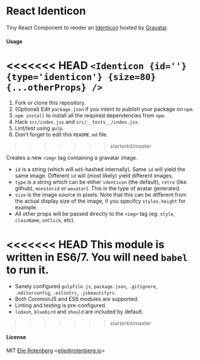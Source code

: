 React Identicon
===============

Tiny React Component to render an [Identicon](http://en.wikipedia.org/wiki/Identicon) hosted by [Gravatar](https://en.gravatar.com/).

#### Usage

<<<<<<< HEAD
`<Identicon {id=''} {type='identicon'} {size=80} {...otherProps} />`
=======
1. Fork or clone this repository.
2. (Optional) Edit `package.json` if you intent to publish your package on `npm`.
3. `npm install` to install all the required dependencies from `npm`.
4. Hack `src/index.jsx` and `src/__tests__/index.jsx`.
5. Lint/test using `gulp`.
6. Don't forget to edit this `README.md` file.
>>>>>>> starterkit/master

Creates a new `<img>` tag containing a gravatar image.

- `id` is a string (which will `md5`-hashed internally). Same `id` will yield the same image. Different `id` will (most likely) yield different images.
- `type` is a string which can be either `identicon` (the default), `retro` (like github), `monsterid` or `wavatar`). This is the type of avatar generated.
- `size` is the image source in pixels. Note that this can be different from the actual display size of the image, if you specifcy `styles.height` for example.
- All other props will be passed directly to the `<img>` tag (eg. `style`, `className`, `onClick`, etc).

<<<<<<< HEAD
This module is written in ES6/7. You will need `babel` to run it.
=======
- Sanely configured `gulpfile.js`, `package.json`, `.gitignore`, `.editorconfig`, `.eslintrc`, `.jsbeautifyrc`.
- Both CommonJS and ES6 modules are supported.
- Linting and testing is pre-configured.
- `lodash`, `bluebird` and `should` are included by default.
>>>>>>> starterkit/master

#### License

MIT [Elie Rotenberg](http://elie.rotenberg.io) <[elie@rotenberg.io](mailto:elie@rotenberg.io)>
